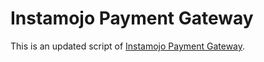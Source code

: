 # Instamojo Payment Gateway

This is an updated script of [Instamojo Payment Gateway](https://pages.github.com/).
